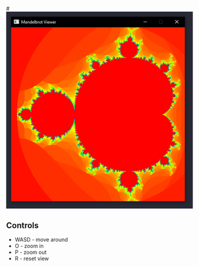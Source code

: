 #![Image of program](images/Example.png)

## Controls

* WASD - move around
* O - zoom in
* P - zoom out
* R - reset view